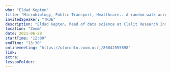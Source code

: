 ```yaml
---
who: "Eldad Kepten"
title: "Microbiology, Public Transport, Healthcare.. A random walk across industries"
invitedSpeaker: "TRUE"
description: "Eldad Kepten, head of data science at Clalit Research Institute, discusses what he learned from his brownian motion through various industries."
location: "Zoom"
date: 2021-06-28
startTime: "12:00"
endTime: "13:30"
onlinemeeting: "https://utoronto.zoom.us/j/86042555898"
link: 
extra: 
lessonFolder: 
---
```

